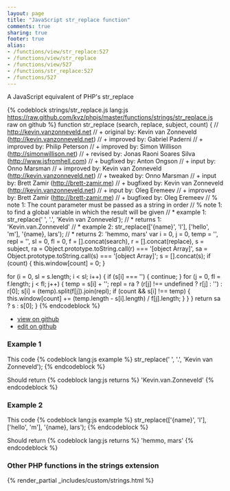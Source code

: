```yaml
---
layout: page
title: "JavaScript str_replace function"
comments: true
sharing: true
footer: true
alias:
- /functions/view/str_replace:527
- /functions/view/str_replace
- /functions/view/527
- /functions/str_replace:527
- /functions/527
---
```

<!-- Generated by Rakefile:build -->
A JavaScript equivalent of PHP's str_replace

{% codeblock strings/str_replace.js lang:js https://raw.github.com/kvz/phpjs/master/functions/strings/str_replace.js raw on github %}
function str_replace (search, replace, subject, count) {
  // http://kevin.vanzonneveld.net
  // +   original by: Kevin van Zonneveld (http://kevin.vanzonneveld.net)
  // +   improved by: Gabriel Paderni
  // +   improved by: Philip Peterson
  // +   improved by: Simon Willison (http://simonwillison.net)
  // +    revised by: Jonas Raoni Soares Silva (http://www.jsfromhell.com)
  // +   bugfixed by: Anton Ongson
  // +      input by: Onno Marsman
  // +   improved by: Kevin van Zonneveld (http://kevin.vanzonneveld.net)
  // +    tweaked by: Onno Marsman
  // +      input by: Brett Zamir (http://brett-zamir.me)
  // +   bugfixed by: Kevin van Zonneveld (http://kevin.vanzonneveld.net)
  // +   input by: Oleg Eremeev
  // +   improved by: Brett Zamir (http://brett-zamir.me)
  // +   bugfixed by: Oleg Eremeev
  // %          note 1: The count parameter must be passed as a string in order
  // %          note 1:  to find a global variable in which the result will be given
  // *     example 1: str_replace(' ', '.', 'Kevin van Zonneveld');
  // *     returns 1: 'Kevin.van.Zonneveld'
  // *     example 2: str_replace(['{name}', 'l'], ['hello', 'm'], '{name}, lars');
  // *     returns 2: 'hemmo, mars'
  var i = 0,
    j = 0,
    temp = '',
    repl = '',
    sl = 0,
    fl = 0,
    f = [].concat(search),
    r = [].concat(replace),
    s = subject,
    ra = Object.prototype.toString.call(r) === '[object Array]',
    sa = Object.prototype.toString.call(s) === '[object Array]';
  s = [].concat(s);
  if (count) {
    this.window[count] = 0;
  }

  for (i = 0, sl = s.length; i < sl; i++) {
    if (s[i] === '') {
      continue;
    }
    for (j = 0, fl = f.length; j < fl; j++) {
      temp = s[i] + '';
      repl = ra ? (r[j] !== undefined ? r[j] : '') : r[0];
      s[i] = (temp).split(f[j]).join(repl);
      if (count && s[i] !== temp) {
        this.window[count] += (temp.length - s[i].length) / f[j].length;
      }
    }
  }
  return sa ? s : s[0];
}
{% endcodeblock %}

 - [view on github](https://github.com/kvz/phpjs/blob/master/functions/strings/str_replace.js)
 - [edit on github](https://github.com/kvz/phpjs/edit/master/functions/strings/str_replace.js)

### Example 1
This code
{% codeblock lang:js example %}
str_replace(' ', '.', 'Kevin van Zonneveld');
{% endcodeblock %}

Should return
{% codeblock lang:js returns %}
'Kevin.van.Zonneveld'
{% endcodeblock %}

### Example 2
This code
{% codeblock lang:js example %}
str_replace(['{name}', 'l'], ['hello', 'm'], '{name}, lars');
{% endcodeblock %}

Should return
{% codeblock lang:js returns %}
'hemmo, mars'
{% endcodeblock %}


### Other PHP functions in the strings extension
{% render_partial _includes/custom/strings.html %}
